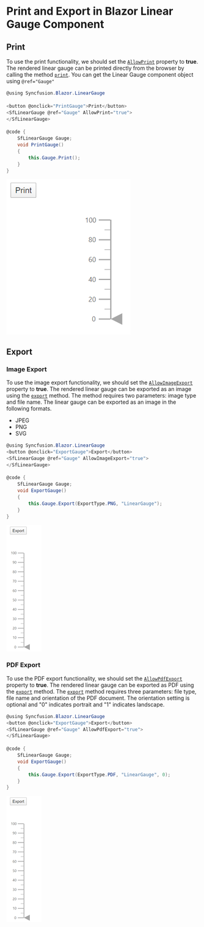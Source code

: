 # Print and Export in Blazor Linear Gauge Component

## Print

To use the print functionality, we should set the [`AllowPrint`](https://help.syncfusion.com/cr/blazor/Syncfusion.Blazor~Syncfusion.Blazor.LinearGauge.LinearGaugeModel~AllowPrint.html) property to **true**. The rendered linear gauge can be printed directly from the browser by calling the method [`print`](https://help.syncfusion.com/cr/blazor/Syncfusion.Blazor~Syncfusion.Blazor.LinearGauge.SfLinearGauge~Print.html). You can get the Linear Gauge component object using `@ref="Gauge"`

```csharp
@using Syncfusion.Blazor.LinearGauge

<button @onclick="PrintGauge">Print</button>
<SfLinearGauge @ref="Gauge" AllowPrint="true">
</SfLinearGauge>

@code {
    SfLinearGauge Gauge;
    void PrintGauge()
    {
        this.Gauge.Print();
    }
}
```

![Linear Gauge Print Sample](images/print.png)

## Export

### Image Export

To use the image export functionality, we should set the [`AllowImageExport`](https://help.syncfusion.com/cr/blazor/Syncfusion.Blazor~Syncfusion.Blazor.LinearGauge.LinearGaugeModel~AllowImageExport.html) property to **true**. The rendered linear gauge can be exported as an image using the [`export`](https://help.syncfusion.com/cr/blazor/Syncfusion.Blazor~Syncfusion.Blazor.LinearGauge.SfLinearGauge~Export.html) method. The method requires two parameters: image type and file name. The linear gauge can be exported as an image in the following formats.

* JPEG
* PNG
* SVG

```csharp
@using Syncfusion.Blazor.LinearGauge
<button @onclick="ExportGauge">Export</button>
<SfLinearGauge @ref="Gauge" AllowImageExport="true">
</SfLinearGauge>

@code {
    SfLinearGauge Gauge;
    void ExportGauge()
    {
        this.Gauge.Export(ExportType.PNG, "LinearGauge");
    }
}
```

![Linear Gauge Export Sample](images/export.png)

### PDF Export

To use the PDF export functionality, we should set the [`AllowPdfExport`](https://help.syncfusion.com/cr/blazor/Syncfusion.Blazor~Syncfusion.Blazor.LinearGauge.LinearGaugeModel~AllowPdfExport.html) property to **true**. The rendered linear gauge can be exported as PDF using the [`export`](https://help.syncfusion.com/cr/blazor/Syncfusion.Blazor~Syncfusion.Blazor.LinearGauge.SfLinearGauge~Export.html) method. The [`export`](https://help.syncfusion.com/cr/blazor/Syncfusion.Blazor~Syncfusion.Blazor.LinearGauge.SfLinearGauge~Export.html) method requires three parameters: file type, file name and orientation of the PDF document. The orientation setting is optional and "0" indicates portrait and "1" indicates landscape.

```csharp
@using Syncfusion.Blazor.LinearGauge
<button @onclick="ExportGauge">Export</button>
<SfLinearGauge @ref="Gauge" AllowPdfExport="true">
</SfLinearGauge>

@code {
    SfLinearGauge Gauge;
    void ExportGauge()
    {
        this.Gauge.Export(ExportType.PDF, "LinearGauge", 0);
    }
}
```

![Linear Gauge Export Sample](images/export.png)